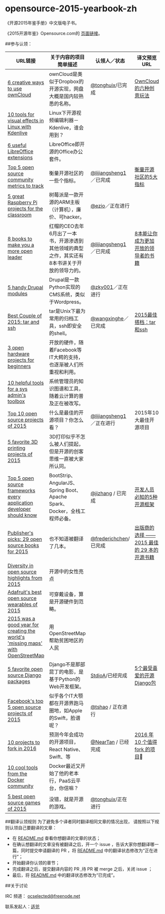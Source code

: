 # opensource-2015-yearbook-zh
《开源2015年鉴手册》中文版电子书。


《2015开源年鉴》Opensource.com的 [页面链接](https://opensource.com/yearbook/2015)。


##参与认领：

| URL链接 | 关于内容的项目简单描述  | 认领人／状态 | 译文预览URL|
| ------------ | ------------- | ------------ | ------------ |
|[6 creative ways to use ownCloud](https://opensource.com/life/15/12/6-creative-ways-use-owncloud) |  ownCloud是类似于Dropbox的开源实现，网盘大概是国内较熟悉的名称。  | [@tonghuix](http://www.github.com/tonghuix)/已完成  |[OwnCloud 的六种创意玩法](https://github.com/OCselected/opensource-2015-yearbook-zh/blob/master/6-way-use-owncloud.md)|
|[10 tools for visual effects in Linux with Kdenlive ](https://opensource.com/life/15/12/10-kdenlive-tools)  | Linux下开源视频编辑利器－Kdenlive，谁会用到？  |  |
|[6 useful LibreOffice extensions  ](https://opensource.com/business/15/12/6-useful-libreoffice-extensions) | LibreOffice即开源的Office办公套件。  |  |
|[Top 5 open source community metrics to track](https://opensource.com/business/15/12/top-5-open-source-community-metrics-track) | 衡量开源社区的一些个指标。  | [@lijiangsheng1](http://www.github.com/lijiangsheng1)／已完成 | [衡量开源社区的5大指标](https://github.com/OCselected/opensource-2015-yearbook-zh/blob/master/community_metrics_track.md)
|[5 great Raspberry Pi projects for the classroom](https://opensource.com/education/15/12/5-great-raspberry-pi-projects-classroom)  | 树莓派是一款开源的ARM主板（计算机），廉价、可hacker。  |[@ezio](http://www.github.com/oska874)／正在进行| |
|[8 books to make you a more open leader](https://opensource.com/open-organization/15/12/8-books-make-you-better-leader) | 红帽的CEO去年6月出了一本书，开源渗透到其他领域的典型之作，其实还有8本书讲关于开放的领导力的。  | [@lijiangsheng1](http://www.github.com/lijiangsheng1)／已完成 |[8本能让你成为更加开放的领导者的书籍](https://github.com/OCselected/opensource-2015-yearbook-zh/blob/master/books_to_make_more_open_leader.md)|
|[5 handy Drupal modules ](https://opensource.com/business/15/12/5-handy-drupal-modules) |  Drupal是一款Python实现的CMS系统，类似于Wordpress。  | [@zky001](http://www.github.com/zky001)／正在进行|
|[Best Couple of 2015: tar and ssh ](https://opensource.com/business/15/12/best-couple-2015-tar-and-ssh)  |  tar是Unix下最为常用的归档工具，ssh即安全的shell。 | [@wangxinghe](http://www.github.com/wangxinghe)／已完成  |[2015最佳搭档：tar 和ssh](https://github.com/OCselected/opensource-2015-yearbook-zh/blob/master/best_couple_of_2015_tar_and_ssh.md) |
|[3 open hardware projects for beginners ](https://opensource.com/life/15/12/3-open-hardware-projects-to-build) | 开放的硬件，随着Facebook等IT大鳄的支持，也逐渐被人们所重视和利用。  |  |
|[10 helpful tools for a sys admin's toolbox ](https://opensource.com/business/15/12/10-sysadmin-tools)  | 系统管理员的知识图谱和工具，随着云计算的普及正在被改写。  | |
|[Top 10 open source projects of 2015](https://opensource.com/business/15/12/top-10-open-source-projects-2015) |  什么是最佳的开源项目？你怎么看？ | [@lijiangsheng1](http://www.github.com/lijiangsheng1)／正在进行 | 2015年10大最佳开源项目 |
|[5 favorite 3D printing projects of 2015 ](https://opensource.com/life/15/12/5-favorite-3d-printing-projects-2015)  |  3D打印似乎不怎么被人们提起，但是开源的创客思维一直被大家所认同。 | |
|[Top 5 open source frameworks every application developer should know](https://opensource.com/business/15/12/top-5-frameworks) | BootStrip、AngularJS、Spring Boot、Apache Spark、Docker，全栈工程师必备。  | [@jizhang](https://github.com/jizhang) / 已完成 | [开发人员必知的5种开源框架](top-5-frameworks.md) |
|[Publisher's picks: 29 open source books for 2015](https://opensource.com/business/15/12/favorite-open-source-books)  | 也不知道被翻译了几本。  | [@frederichchen](https://github.com/frederichchen)/已完成 |[出版商的选择 —— 2015 最佳的 29 本的开源书籍](https://github.com/OCselected/opensource-2015-yearbook-zh/blob/master/29_open_source_books_for_2015.md) |
|[Diversity in open source highlights from 2015 ](https://opensource.com/life/15/12/diversity-open-source-highlights-2015) | 开源中的女性亮点  |  |
|[Adafruit's best open source wearables of 2015 ](https://opensource.com/life/15/12/best-open-source-wearables-2015)  | 可穿戴设备，算是开源硬件到范畴。  | |
|[2015 was a good year for creating the world's 'missing maps' with OpenStreetMap](https://opensource.com/life/15/12/creating-worlds-missing-maps-openstreetmap) | 用 OpenStreetMap 帮助贫困地区的人民  |  |
|[5 favorite open source Django packages](https://opensource.com/business/15/12/5-favorite-open-source-django-packages)  | Django不是那部昆丁的电影，是基于Python的Web开发框架。  | [StdioA](https://github.com/StdioA)/已经完成 |[5个最受喜爱的开源Django包](https://github.com/OCselected/opensource-2015-yearbook-zh/blob/master/5_favorite_open_source_django_packages.md) |
|[Facebook's top 5 open source projects of 2015 ](https://opensource.com/business/15/12/top-5-facebook-open-source-projects-2015) |   似乎各个IT大颚都在开源界跑马圈地，如Apple的Swift，脸谱呢？ | [@tshao](https://github.com/tshao) / 正在进行 |
|[10 projects to fork in 2016](https://opensource.com/life/15/12/most-likely-succeed-2016)  |  预测今年会成功的开源项目，React Native、Swift、等 | [@NearTan](https://github.com/neartan) / 已经完成 | [2016 年 10 个值得 fork 的项目](https://github.com/OCselected/opensource-2015-yearbook-zh/blob/master/10-projects-to-fork-in-2016.md)|
|[10 cool tools from the Docker community  ](https://opensource.com/business/15/12/10-cool-tools-docker-community) |  Docker最近又开始了他的老本行，PaaS云平台，你信嘛？ |  |
|[5 best open source games of 2015  ](https://opensource.com/life/15/12/top-5-open-gaming)  | 没错，就是开源的游戏。  | [@tonghuix](http://www.github.com/tonghuix)/正在进行 |

##翻译认领规则
为了避免多个译者同时翻译相同文章的情况出现， 请按照以下规则认领自己要翻译的文章：

* 在 [README.md](https://github.com/OCselected/opensource-2015-yearbook-zh/blob/master/README.md) 查看你想翻译的文章的状态；
* 在确认想翻译的文章没有被翻译之后，开一个 issue ，告诉大家你想翻译哪一篇，同时提交申请翻译的 PR ，将 [README.md](https://github.com/OCselected/opensource-2015-yearbook-zh/blob/master/README.md) 中的翻译状态修改为“正在进行”；
* 开始翻译你认领的章节；
* 完成翻译之后，提交翻译内容的 PR ,待 PR 被 merge 之后，关闭 issue ；
* 最后，将 [README.md](https://github.com/OCselected/opensource-2015-yearbook-zh/blob/master/README.md) 中的翻译状态修改为“已完成”。

##关于讨论

IRC 频道： ocselected@freenode.net 

联系发起人：[适兕](mailto:lijiansheng@ocselected.org)

